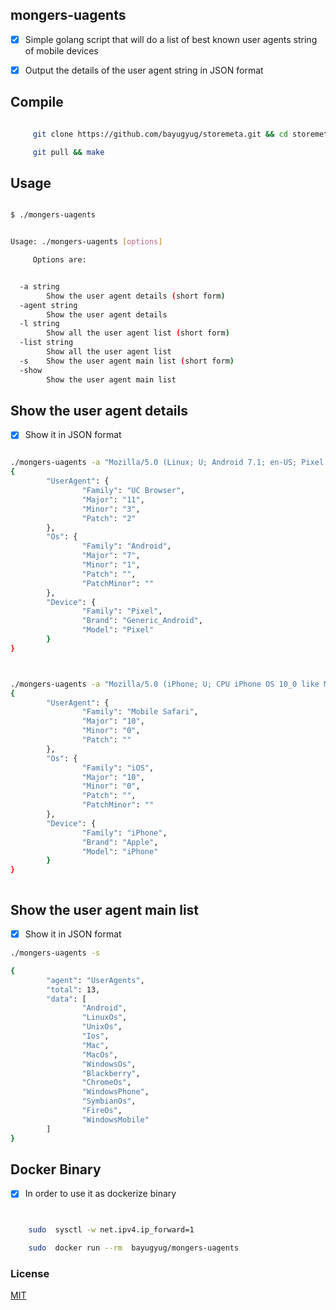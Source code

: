 ## mongers-uagents


- [x] Simple golang script that will do a list of best known user agents string of mobile devices


- [x] Output the details of the user agent string in JSON format



## Compile

```sh

     git clone https://github.com/bayugyug/storemeta.git && cd storemeta

     git pull && make

```

## Usage

```sh

$ ./mongers-uagents


Usage: ./mongers-uagents [options]

     Options are:


  -a string
        Show the user agent details (short form)
  -agent string
        Show the user agent details
  -l string
        Show all the user agent list (short form)
  -list string
        Show all the user agent list
  -s    Show the user agent main list (short form)
  -show
        Show the user agent main list


```

## Show the user agent details

- [x] Show it in JSON format

``` sh

./mongers-uagents -a "Mozilla/5.0 (Linux; U; Android 7.1; en-US; Pixel Build/NDE63H) AppleWebKit/534.30 (KHTML, like Gecko) Version/4.0 UCBrowser/11.3.2.960 U3/0.8.0 Mobile Safari/534.30",
{
        "UserAgent": {
                "Family": "UC Browser",
                "Major": "11",
                "Minor": "3",
                "Patch": "2"
        },
        "Os": {
                "Family": "Android",
                "Major": "7",
                "Minor": "1",
                "Patch": "",
                "PatchMinor": ""
        },
        "Device": {
                "Family": "Pixel",
                "Brand": "Generic_Android",
                "Model": "Pixel"
        }
}



./mongers-uagents -a "Mozilla/5.0 (iPhone; U; CPU iPhone OS 10_0 like Mac OS X; en-us) AppleWebKit/602.1.38 (KHTML, like Gecko) Version/10.0 Mobile/7A341 Safari/602.1",
{
        "UserAgent": {
                "Family": "Mobile Safari",
                "Major": "10",
                "Minor": "0",
                "Patch": ""
        },
        "Os": {
                "Family": "iOS",
                "Major": "10",
                "Minor": "0",
                "Patch": "",
                "PatchMinor": ""
        },
        "Device": {
                "Family": "iPhone",
                "Brand": "Apple",
                "Model": "iPhone"
        }
}



```


## Show the user agent main list

- [x] Show it in JSON format

``` sh
./mongers-uagents -s

{
        "agent": "UserAgents",
        "total": 13,
        "data": [
                "Android",
                "LinuxOs",
                "UnixOs",
                "Ios",
                "Mac",
                "MacOs",
                "WindowsOs",
                "Blackberry",
                "ChromeOs",
                "WindowsPhone",
                "SymbianOs",
                "FireOs",
                "WindowsMobile"
        ]
}


```

## Docker Binary

- [x] In order to  use it as dockerize binary


``` sh


    sudo  sysctl -w net.ipv4.ip_forward=1

    sudo  docker run --rm  bayugyug/mongers-uagents

```


### License

[MIT](https://bayugyug.mit-license.org/)
